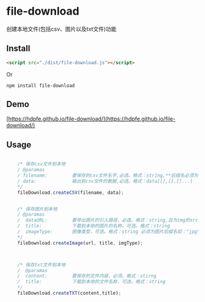 # file-download
创建本地文件(包括csv、图片以及txt文件)功能


## Install

```html
<script src="./dist/file-download.js"></script>
```

Or

```
npm install file-download
```

## Demo
[https://hdpfe.github.io/file-download/](https://hdpfe.github.io/file-download/)

## Usage
```js

    /* 保存csv文件到本地
    / @paramas
    / filename:         要保存的csv文件名字,必选。格式：string,**后缀名必须为.csv**，如：damo.csv
    / data:             输出到csv文件的数据,必选。格式：data[[],[],[]...]  数组元素必须为一个数组
    */
    fileDownload.createCSV(filename, data);


    /* 保存图片到本地
    / @paramas
    /  dataURL:         要导出图片的引入路径，必选。格式：string,且为img的src属性值
    /  title:           下载到本地的图片的名称，可选。格式：string
    /  imageType:       图像类型，可选。格式：string 必须为图片后缀名如："jpg" or "jpeg" or "png" or "gif"
    */
    fileDownload.createImage(url, title, imgType);



    /* 保存txt文件到本地
    /  @paramas
    /  content:         要保存的文件内容，必须。格式：stirng
    /  title:           下载到本地的文件名称，可选。格式：string
    */
    fileDownload.createTXT(content,title);

```
